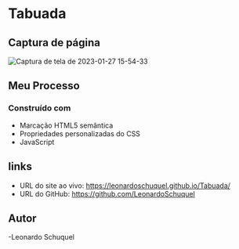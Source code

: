 # Tabuada

##  Captura de  página
![Captura de tela de 2023-01-27 15-54-33](https://user-images.githubusercontent.com/110574761/215171721-ebf94d72-1e24-44b8-bbbd-1512f0c75173.png)


## Meu Processo

### Construído com

- Marcação HTML5 semântica
- Propriedades personalizadas do CSS
- JavaScript

## links

- URL do site ao vivo: https://leonardoschuquel.github.io/Tabuada/
- URL do GitHub: https://github.com/LeonardoSchuquel

## Autor
-Leonardo Schuquel
